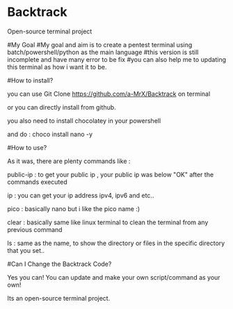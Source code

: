 # Backtrack
Open-source terminal project

#My Goal
#My goal and aim is to create a pentest terminal using batch/powershell/python as the main language
#this version is still incomplete and have many error to be fix 
#you can also help me to updating this terminal as how i want it to be.

#How to install?

you can use Git Clone https://github.com/a-MrX/Backtrack on terminal

or you can directly install from github.

you also need to install chocolatey in your powershell

and do : choco install nano -y

#How to use?

As it was, there are plenty commands like :

public-ip : to get your public ip , your public ip was below "OK" after the commands executed

ip : you can get your ip address ipv4, ipv6 and etc..

pico : basically nano but i like the pico name :)

clear : basically same like linux terminal to clean the terminal from any previous command

ls : same as the name, to show the directory or files in the specific directory that you set..

#Can I Change the Backtrack Code?

Yes you can! You can update and make your own script/command as your own!

Its an open-source terminal project.
